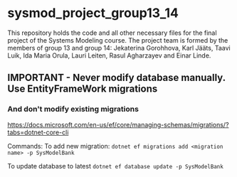 # sysmod_project_group13_14

This repository holds the code and all other necessary files for the final project of the Systems Modeling course. The project team is formed by the members of group 13 and group 14: Jekaterina Gorohhova, Karl Jääts, Taavi Luik, Ida Maria Orula, Lauri Leiten, Rasul Agharzayev and Einar Linde.

## IMPORTANT - Never modify database manually. Use EntityFrameWork migrations 
### And don't modify existing migrations
https://docs.microsoft.com/en-us/ef/core/managing-schemas/migrations/?tabs=dotnet-core-cli

Commands: 
To add new migration: `dotnet ef migrations add <migration name> -p SysModelBank`

To update database to latest `dotnet ef database update -p SysModelBank`
  
